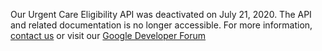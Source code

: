 Our Urgent Care Eligibility API was deactivated on July 21, 2020. The API and related documentation is no longer accessible. For more information, [contact us](https://developer.va.gov/support/contact-us) or visit our [Google Developer Forum](https://groups.google.com/forum/m/#!forum/va-lighthouse)
